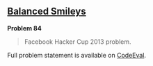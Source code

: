 [Balanced Smileys][ce]
----------------------

**Problem 84**

> Facebook Hacker Cup 2013 problem.

Full problem statement is available on [CodeEval][ce].

[ce]: https://www.codeeval.com/browse/84/
      "View problem statement on CodeEval"
